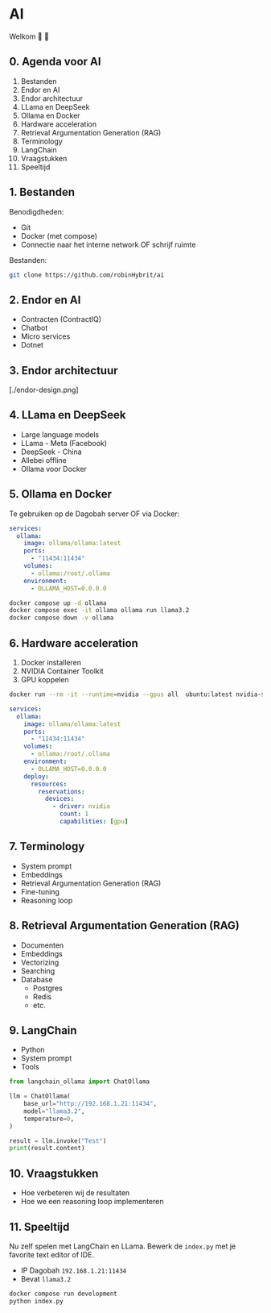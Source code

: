 # AI

Welkom 🦙 🐳

## 0. Agenda voor AI

1. Bestanden
2. Endor en AI
3. Endor architectuur
4. LLama en DeepSeek
5. Ollama en Docker
6. Hardware acceleration
7. Retrieval Argumentation Generation (RAG)
8. Terminology
9. LangChain
10. Vraagstukken
11. Speeltijd

## 1. Bestanden

Benodigdheden:

- Git
- Docker (met compose)
- Connectie naar het interne network OF schrijf ruimte

Bestanden:

```bash
git clone https://github.com/robinHybrit/ai
```

## 2. Endor en AI

- Contracten (ContractIQ)
- Chatbot
- Micro services
- Dotnet

## 3. Endor architectuur

[./endor-design.png]

## 4. LLama en DeepSeek

- Large language models
- LLama - Meta (Facebook)
- DeepSeek - China
- Allebei offline
- Ollama voor Docker

## 5. Ollama en Docker

Te gebruiken op de Dagobah server OF via Docker:

```yml
services:
  ollama:
    image: ollama/ollama:latest
    ports:
      - "11434:11434"
    volumes:
      - ollama:/root/.ollama
    environment:
      - OLLAMA_HOST=0.0.0.0
```

```bash
docker compose up -d ollama
docker compose exec -it ollama ollama run llama3.2
docker compose down -v ollama
```

## 6. Hardware acceleration

1. Docker installeren
2. NVIDIA Container Toolkit
3. GPU koppelen

```bash
docker run --rm -it --runtime=nvidia --gpus all  ubuntu:latest nvidia-smi
```

```yml
services:
  ollama:
    image: ollama/ollama:latest
    ports:
      - "11434:11434"
    volumes:
      - ollama:/root/.ollama
    environment:
      - OLLAMA_HOST=0.0.0.0
    deploy:
      resources:
        reservations:
          devices:
            - driver: nvidia
              count: 1
              capabilities: [gpu]
```

## 7. Terminology

- System prompt
- Embeddings
- Retrieval Argumentation Generation (RAG)
- Fine-tuning
- Reasoning loop

## 8. Retrieval Argumentation Generation (RAG)

- Documenten
- Embeddings
- Vectorizing
- Searching
- Database
  - Postgres
  - Redis
  - etc.

## 9. LangChain

- Python
- System prompt
- Tools

```python
from langchain_ollama import ChatOllama

llm = ChatOllama(
    base_url="http://192.168.1.21:11434",
    model="llama3.2",
    temperature=0,
)

result = llm.invoke("Test")
print(result.content)
```

## 10. Vraagstukken

- Hoe verbeteren wij de resultaten
- Hoe we een reasoning loop implementeren

## 11. Speeltijd

Nu zelf spelen met LangChain en LLama.
Bewerk de `index.py` met je favorite text editor of IDE.

- IP Dagobah `192.168.1.21:11434`
- Bevat `llama3.2`

```bash
docker compose run development
python index.py
```
